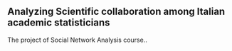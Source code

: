 ## Analyzing Scientific collaboration among Italian academic statisticians

The project of Social Network Analysis course..
